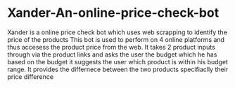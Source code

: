 # Xander-An-online-price-check-bot
Xander is a online price check bot which uses web scrapping to identify the price of the products
This bot is used to perform on 4 online platforms and thus accesess the product price from the web.
It takes 2 product inputs through via the product links and asks the user the budget which he  has based on the budget it suggests the user which product is within his budget range.
It provides the differnece between the two products specifiaclly their price difference
